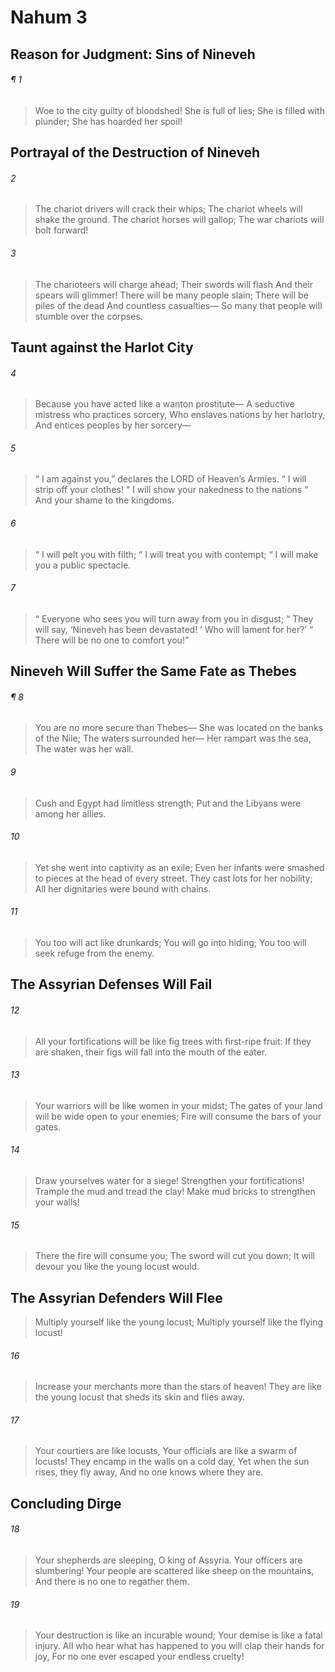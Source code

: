 # Nahum 3
## Reason for Judgment: Sins of Nineveh
###### ¶ 1
> Woe to the city guilty of bloodshed!
> She is full of lies;
> She is filled with plunder;
> She has hoarded her spoil!
## Portrayal of the Destruction of Nineveh
###### 2
> The chariot drivers will crack their whips;
> The chariot wheels will shake the ground.
> The chariot horses will gallop;
> The war chariots will bolt forward!
###### 3
> The charioteers will charge ahead;
> Their swords will flash
> And their spears will glimmer!
> There will be many people slain;
> There will be piles of the dead
> And countless casualties—
> So many that people will stumble over the corpses.
## Taunt against the Harlot City
###### 4
> Because you have acted like a wanton prostitute—
> A seductive mistress who practices sorcery,
> Who enslaves nations by her harlotry,
> And entices peoples by her sorcery—
###### 5
>  “ I am against you,” declares the LORD of Heaven’s Armies.
>  “ I will strip off your clothes!
>  “ I will show your nakedness to the nations
>  “ And your shame to the kingdoms.
###### 6
>  “ I will pelt you with filth;
>  “ I will treat you with contempt;
>  “ I will make you a public spectacle.
###### 7
>  “ Everyone who sees you will turn away from you in disgust;
>  “ They will say, ‘Nineveh has been devastated!
>  ‘ Who will lament for her?’
>  “ There will be no one to comfort you!”
## Nineveh Will Suffer the Same Fate as Thebes
###### ¶ 8
> You are no more secure than Thebes—
> She was located on the banks of the Nile;
> The waters surrounded her—
> Her rampart was the sea,
> The water was her wall.
###### 9
> Cush and Egypt had limitless strength;
> Put and the Libyans were among her allies.
###### 10
> Yet she went into captivity as an exile;
> Even her infants were smashed to pieces at the head of every street.
> They cast lots for her nobility;
> All her dignitaries were bound with chains.
###### 11
> You too will act like drunkards;
> You will go into hiding;
> You too will seek refuge from the enemy.
## The Assyrian Defenses Will Fail
###### 12
> All your fortifications will be like fig trees with first-ripe fruit:
> If they are shaken, their figs will fall into the mouth of the eater.
###### 13
> Your warriors will be like women in your midst;
> The gates of your land will be wide open to your enemies;
> Fire will consume the bars of your gates.
###### 14
> Draw yourselves water for a siege!
> Strengthen your fortifications!
> Trample the mud and tread the clay!
> Make mud bricks to strengthen your walls!
###### 15
> There the fire will consume you;
> The sword will cut you down;
> It will devour you like the young locust would.
## The Assyrian Defenders Will Flee
> Multiply yourself like the young locust;
> Multiply yourself like the flying locust!
###### 16
> Increase your merchants more than the stars of heaven!
> They are like the young locust that sheds its skin and flies away.
###### 17
> Your courtiers are like locusts,
> Your officials are like a swarm of locusts!
> They encamp in the walls on a cold day,
> Yet when the sun rises, they fly away,
> And no one knows where they are.
## Concluding Dirge
###### 18
> Your shepherds are sleeping, O king of Assyria.
> Your officers are slumbering!
> Your people are scattered like sheep on the mountains,
> And there is no one to regather them.
###### 19
> Your destruction is like an incurable wound;
> Your demise is like a fatal injury.
> All who hear what has happened to you will clap their hands for joy,
> For no one ever escaped your endless cruelty!
